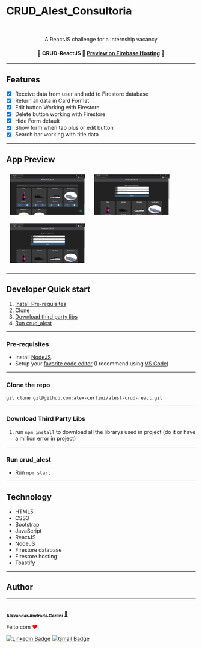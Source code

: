# CRUD_Alest_Consultoria

<br />

<p align="center">A ReactJS challenge for a Internship vacancy

</p>

<h4 align="center"> 
	🚧  CRUD-ReactJS 🚀 <a href="https://fb-crud-react-79886.web.app/" target="_blank">Preview on Firebase Hosting</a>  🚧
</h4>

---

## Features

- [x] Receive data from user and add to Firestore database
- [x] Return all data in Card Format
- [x] Edit button Working with Firestore
- [x] Delete button working with Firestore
- [x] Hide Form default
- [x] Show form when tap plus or edit button
- [x] Search bar working with title data

---

## App Preview

<p>
  <img src="src/printscreen/print1.png" width="200" style="margin: 10px;">
  <img src="src/printscreen/print2.png" width="200" style="margin: 10px;">
  <img src="src/printscreen/print3.png" width="200" style="margin: 10px;">
</p>

---

## Developer Quick start

1. [Install Pre-requisites](#pre-requisites)
1. [Clone](#clone-the-repo)
1. [Download third party libs](#download-third-party-libs)
1. [Run crud_alest](#run-crud_alest)

---

### Pre-requisites

- Install [NodeJS](https://nodejs.org/en/).
- Setup your [favorite code editor](https://flutter.dev/docs/get-started/editor) (I recommend using [VS Code](https://code.visualstudio.com/))

---

### Clone the repo

    git clone git@github.com:alex-cerlini/alest-crud-react.git

---

### Download Third Party Libs

1. run `npm install` to download all the librarys used in project (do it or have a million error in project)

---

### Run crud_alest

- Run `npm start`

---

## Technology

- HTML5
- CSS3
- Bootstrap
- JavaScript
- ReactJS
- NodeJS
- Firestore database
- Firestore hosting
- Toastify

---

## Author

---

<a href="https://github.com/alex-cerlini">
 <img style="border-radius: 50%;" src="https://avatars.githubusercontent.com/u/56663683?v=4" width="100px;" alt=""/>
 <br />
 <sub><b>Alexander Andrade Cerlini</b></sub></a> <a href="https://github.com/alex-cerlini" title="Alex Cerlini">🚀</a>

Feito com <span style="color: red">♥</span>.

[![Linkedin Badge](https://img.shields.io/badge/-AlexCerlini-blue?style=flat-square&logo=Linkedin&logoColor=white&link=https://www.linkedin.com/in/alexander-andrade-cerlini-560982119/)](https://www.linkedin.com/in/alexander-andrade-cerlini-560982119/)
[![Gmail Badge](https://img.shields.io/badge/-alexcerlinii@gmail.com-c14438?style=flat-square&logo=Gmail&logoColor=white&link=mailto:alexcerlinii@gmail.com)](mailto:alexcerlinii@gmail.com)
